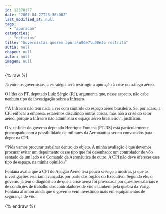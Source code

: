 ```yaml
---
id: 12378177
date: "2007-04-27T23:36:00Z"
last_modified_at: null
tags:
  - "apuracao"
categories:
  - "noticias"
title: "Governistas querem apura\u00e7\u00e3o restrita"
sutia: null
chapeu: null
autor: null
imagem: null
---
```

{% raw %}
<p><P><FONT face=Verdana>Já entre os governistas, a estratégia será restringir a apuração à crise no tráfego aéreo. </FONT></P></p>
<p><P><FONT face=Verdana>O líder do PT, deputado Luiz Sérgio (RJ), argumenta que, nesse aspecto, não cabe nenhum tipo de investigação sobre a Infraero. </FONT></P></p>
<p><P><FONT face=Verdana>\"A Infraero não tem nada a ver com controle do espaço aéreo brasileiro. Se, por acaso, a CPI enfocar a empresa, estaremos discutindo outras coisas, mas não a crise do setor aéreo, porque a Infraero não administra o espaço aéreo brasileiro\", justificou.</FONT></P></p>
<p><P><FONT face=Verdana>O vice-líder do governo deputado Henrique Fontana (PT-RS) está particularmente preocupado com a possibilidade de militares da Aeronáutica serem convocados para depor na CPI. </FONT></P></p>
<p><P><FONT face=Verdana>\"Nós vamos procurar trabalhar dentro do objeto. A minha avaliação é que devemos procurar evitar um depoimento desse tipo que foi desenhado: um controlador de vôo sentado de um lado e o Comando da Aeronáutica de outro. A CPI não deve oferecer esse tipo de espaço, na minha opinião.\"</FONT></P></p>
<p><P><FONT face=Verdana>Fontana avalia que a CPI do Apagão Aéreo terá pouco serviço a mostrar, já que as investigações estariam avançadas por parte dos órgãos do Executivo. Segundo ele, o governo já tem o diagnóstico de que a crise aérea foi provocada por questões salariais e de condições de trabalho dos controladores de vôo e também pela quebra da Varig. Fontana afirmou ainda que o governo vem investindo mais em equipamentos de segurança de vôo.</FONT></P> </p>
{% endraw %}